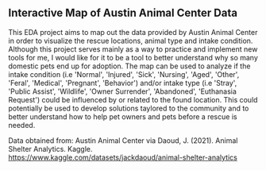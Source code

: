 ## Interactive Map of Austin Animal Center Data 
This EDA project aims to map out the data provided by Austin Animal Center in order to visualize the rescue locations, animal type and intake condition. Although this project serves mainly as a way to practice and implement new tools for me, I would like for it to be a tool to better understand why so many domestic pets end up for adoption. The map can be used to analyze if the intake condition (i.e 'Normal', 'Injured', 'Sick', 'Nursing', 'Aged', 'Other', 'Feral', 'Medical', 'Pregnant', 'Behavior') and/or intake type (i.e 'Stray', 'Public Assist', 'Wildlife', 'Owner Surrender', 'Abandoned', 'Euthanasia Request') could be influenced by or related to the found location. This could potentially be used to develop solutions taylored to the community and to better understand how to help pet owners and pets before a rescue is needed.

Data obtained from: Austin Animal Center via Daoud, J. (2021). Animal Shelter Analytics. Kaggle. https://www.kaggle.com/datasets/jackdaoud/animal-shelter-analytics
